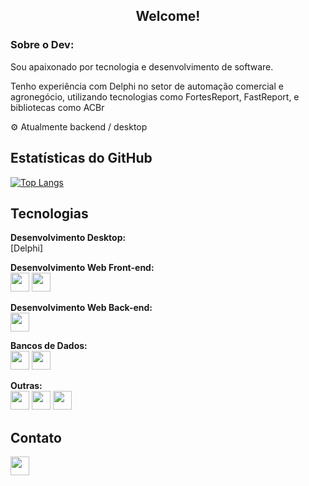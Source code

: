 <h2 align="center"><strong>Welcome!</strong></h2>

<h3>Sobre o Dev:</h3>
<p>Sou apaixonado por tecnologia e desenvolvimento de software.</p>
<p>Tenho experiência com Delphi no setor de automação comercial e agronegócio, utilizando tecnologias como FortesReport, FastReport, e bibliotecas como ACBr</p>
<p>⚙️ Atualmente backend / desktop </p>

## Estatísticas do GitHub
[![Top Langs](https://github-readme-stats.vercel.app/api/top-langs/?username=oliveira-alexander&layout=donut-vertical&bg_color=00000000&theme=dracula&align=center)](https://github.com/anuraghazra/github-readme-stats)

## Tecnologias
<div>
  <p>
    <strong>Desenvolvimento Desktop:</strong>
    <br>
    [Delphi]
  </p>
  <p>
    <strong>Desenvolvimento Web Front-end:</strong>
    <br>
    <img width="30px" src="https://cdn.jsdelivr.net/gh/devicons/devicon@latest/icons/html5/html5-original-wordmark.svg" />
    <img width="30px" src="https://cdn.jsdelivr.net/gh/devicons/devicon@latest/icons/javascript/javascript-original.svg" />          
  </p>
  <p>
    <strong>Desenvolvimento Web Back-end:</strong>
    <br>
    <img width="30px" src="https://cdn.jsdelivr.net/gh/devicons/devicon@latest/icons/dotnetcore/dotnetcore-original.svg" />
  </p>
  <p>
  <p>
    <strong>Bancos de Dados:</strong>
    <br>
    <img width="30px" src="https://cdn.jsdelivr.net/gh/devicons/devicon@latest/icons/azuresqldatabase/azuresqldatabase-original.svg" />
    <img width="30px" src="https://cdn.jsdelivr.net/gh/devicons/devicon@latest/icons/mysql/mysql-original-wordmark.svg" />
  </p>
  <p>
    <strong>Outras:</strong>
    <br>
    <img width="30px" src="https://cdn.jsdelivr.net/gh/devicons/devicon@latest/icons/jira/jira-original-wordmark.svg" />
    <img width="30px" src="https://cdn.jsdelivr.net/gh/devicons/devicon@latest/icons/git/git-original-wordmark.svg" />
    <img width="30px" src="https://cdn.jsdelivr.net/gh/devicons/devicon@latest/icons/bitbucket/bitbucket-original-wordmark.svg" />
  </p>
</div>

<!--## Projetos
- **[Nome do Projeto](https://github.com/link-do-projeto)**: Breve descrição do projeto.
- **[Nome do Projeto](https://github.com/link-do-projeto)**: Breve descrição do projeto.
-->

## Contato
<div>
  <a href="https://www.linkedin.com/in/alexanderwoliveira/">
    <img width="30px" src="https://cdn.jsdelivr.net/gh/devicons/devicon@latest/icons/linkedin/linkedin-original.svg" />
  </a>
</div>
